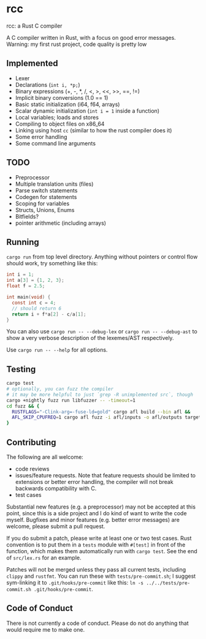 # rcc

rcc: a Rust C compiler

A C compiler written in Rust, with a focus on good error messages. Warning: my first rust project, code quality is pretty low

## Implemented

- Lexer
- Declarations (`int i, *p;`)
- Binary expressions (+, -, \*, /, \<, \>, \<\<, \>\>, ==, !=)
- Implicit binary conversions (1.0 == 1)
- Basic static initialization (i64, f64, arrays)
- Scalar dynamic initialization (`int i = 1` inside a function)
- Local variables; loads and stores
- Compiling to object files on x86_64
- Linking using host `cc` (similar to how the rust compiler does it)
- Some error handling
- Some command line arguments

## TODO

- Preprocessor
- Multiple translation units (files)
- Parse switch statements
- Codegen for statements
- Scoping for variables
- Structs, Unions, Enums
- Bitfields?
- pointer arithmetic (including arrays)

## Running

`cargo run` from top level directory.
Anything without pointers or control flow should work, try something like this:

```c
int i = 1;
int a[3] = {1, 2, 3};
float f = 2.5;

int main(void) {
  const int c = 4;
  // should return 6
  return i + f*a[2] - c/a[1];
}
```

You can also use `cargo run -- --debug-lex` or `cargo run -- --debug-ast`
to show a very verbose description of the lexemes/AST respectively.

Use `cargo run -- --help` for all options.

## Testing

```sh
cargo test
# optionally, you can fuzz the compiler
# it may be more helpful to just `grep -R unimplemented src`, though
cargo +nightly fuzz run libfuzzer -- -timeout=1
cd fuzz && {
  RUSTFLAGS="-Clink-arg=-fuse-ld=gold" cargo afl build --bin afl &&
  AFL_SKIP_CPUFREQ=1 cargo afl fuzz -i afl/inputs -o afl/outputs target/debug/afl
}
```

## Contributing

The following are all welcome:
- code reviews
- issues/feature requests.
Note that feature requests should be limited to extensions or better error handling,
the compiler will not break backwards compatibility with C.
- test cases

Substantial new features (e.g. a preprocessor) may not be accepted at this point,
since this is a side project and I do kind of want to write the code myself.
Bugfixes and minor features (e.g. better error messages) are welcome, please submit a pull request.

If you do submit a patch, please write at least one or two test cases.
Rust convention is to put them in a `tests` module with `#[test]` in front of the function,
which makes them automatically run with `cargo test`.
See the end of `src/lex.rs` for an example.

Patches will not be merged unless they pass all current tests, including `clippy` and `rustfmt`.
You can run these with `tests/pre-commit.sh`;
I suggest sym-linking it to `.git/hooks/pre-commit` like this:
`ln -s ../../tests/pre-commit.sh .git/hooks/pre-commit`.

## Code of Conduct

There is not currently a code of conduct. Please do not do anything that would require me to make one.
